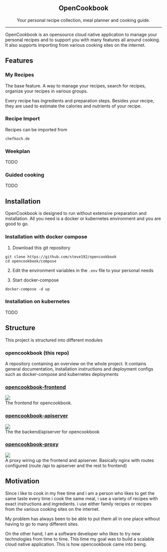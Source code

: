 ## <center>OpenCookbook</center>
<center>Your personal recipe collection, meal planner and cooking guide.</center>

-----
OpenCookbook is an opensource cloud native application to manage your personal recipes and to support you with many features all around cooking.
It also supports importing from various cooking sites on the internet.


## Features
### My Recipes
The base feature. A way to manage your recipes, search for recipes, organize your recipes in various groups.

Every recipe has ingredients and preparation steps. Besides your recipe, they are used to estimate the calories and nutrients of your recipe.

### Recipe Import
Recipes can be imported from
```
chefkoch.de
```
### Weekplan
TODO

### Guided cooking
TODO

## Installation
OpenCookbook is designed to run without extensive preparation and installation. All you need is a docker or kubernetes environment and you are good to go.

### Installation with docker compose

1. Download this git repository
```
git clone https://github.com/steve192/opencookbook
cd opencookbook/compose
```

2. Edit the environment variables in the ```.env``` file to your personal needs

3. Start docker-compose
```
docker-compose -d up
```
### Installation on kubernetes
TODO

## Structure
This project is structured into different modules
### opencookbook (this repo)
A repository containing an overview on the whole project. It contains general documentation, installation instructions and deployment configs such as docker-compose and kubernetes deployments
### [opencookbook-frontend](https://github.com/steve192/opencookbook-frontend)
<img src="https://shields.io/github/v/release/steve192/opencookbook-frontend?display_name=tag&sort=semver&label=frontend&logo=github"/>\
The frontend for opencookbook.
### [opencookbook-apiserver](https://github.com/steve192/opencookbook-apiserver)
<img src="https://shields.io/github/v/release/steve192/opencookbook-apiserver?display_name=tag&sort=semver&label=apiserver&logo=github"/>\
The the backend/apiserver for opencookbook
### [opencookbook-proxy](https://github.com/steve192/opencookbook-proxy)
<img src="https://shields.io/github/v/release/steve192/opencookbook-proxy?display_name=tag&sort=semver&label=proxy&logo=github"/>\
A proxy wiring up the frontend and apiserver. Basically nginx with routes configured (route /api to apiserver and the rest to frontend)
## Motivation
Since i like to cook in my free time and i am a person who likes to get the same taste every time i cook the same meal, i use a variety of recipes with exact instructions and ingredients. i use either family recipes or recipes from the various cooking sites on the internet.

My problem has always been to be able to put them all in one place without having to go to many different sites.


On the other hand, I am a software developer who likes to try new technologies from time to time. This time my goal was to build a scalable cloud native application. This is how opencookbook came into being.


